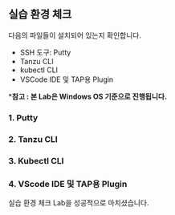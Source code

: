 ## 실습 환경 체크
다음의 파일들이 설치되어 있는지 확인합니다.
* SSH 도구: Putty
* Tanzu CLI
* kubectl CLI
* VSCode IDE 및 TAP용 Plugin

***참고 : 본 Lab은 Windows OS 기준으로 진행됩니다.**


### 1. Putty

### 2. Tanzu CLI

### 3. Kubectl CLI

### 4. VScode IDE 및 TAP용 Plugin

실습 환경 체크 Lab을 성공적으로 마치셨습니다.

